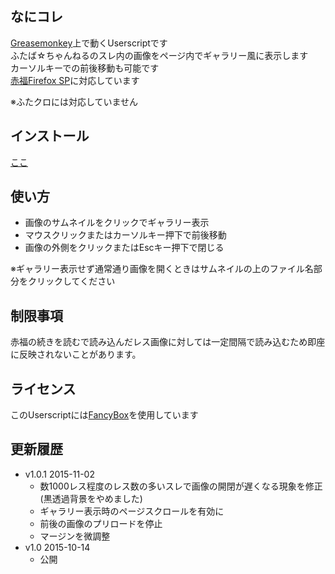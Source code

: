 
## なにコレ
[Greasemonkey](https://addons.mozilla.org/ja/firefox/addon/greasemonkey/)上で動くUserscriptです  
ふたば☆ちゃんねるのスレ内の画像をページ内でギャラリー風に表示します  
カーソルキーでの前後移動も可能です  
[赤福Firefox SP](http://toshiakisp.github.io/akahuku-firefox-sp/)に対応しています  

※ふたクロには対応していません  

## インストール
[ここ](https://github.com/himuro-majika/futaba_lightbox/raw/master/futaba_lightbox.user.js)


## 使い方
* 画像のサムネイルをクリックでギャラリー表示
* マウスクリックまたはカーソルキー押下で前後移動
* 画像の外側をクリックまたはEscキー押下で閉じる


※ギャラリー表示せず通常通り画像を開くときはサムネイルの上のファイル名部分をクリックしてください

## 制限事項

赤福の続きを読むで読み込んだレス画像に対しては一定間隔で読み込むため即座に反映されないことがあります。

## ライセンス

このUserscriptには[FancyBox](http://fancyapps.com/fancybox/)を使用しています

## 更新履歴

* v1.0.1 2015-11-02
  - 数1000レス程度のレス数の多いスレで画像の開閉が遅くなる現象を修正(黒透過背景をやめました)
  - ギャラリー表示時のページスクロールを有効に
  - 前後の画像のプリロードを停止
  - マージンを微調整
* v1.0 2015-10-14
  - 公開
